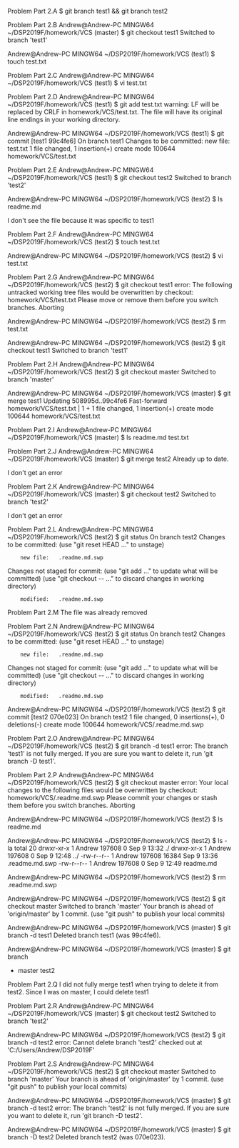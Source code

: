 Problem Part 2.A
$ git branch test1 && git branch test2

Problem Part 2.B
Andrew@Andrew-PC MINGW64 ~/DSP2019F/homework/VCS (master)
$ git checkout test1
Switched to branch 'test1'

Andrew@Andrew-PC MINGW64 ~/DSP2019F/homework/VCS (test1)
$ touch test.txt

Problem Part 2.C
Andrew@Andrew-PC MINGW64 ~/DSP2019F/homework/VCS (test1)
$ vi test.txt

Problem Part 2.D
Andrew@Andrew-PC MINGW64 ~/DSP2019F/homework/VCS (test1)
$ git add test.txt
warning: LF will be replaced by CRLF in homework/VCS/test.txt.
The file will have its original line endings in your working directory.

Andrew@Andrew-PC MINGW64 ~/DSP2019F/homework/VCS (test1)
$ git commit
[test1 99c4fe6]  On branch test1  Changes to be committed:      new file:   test.txt
 1 file changed, 1 insertion(+)
 create mode 100644 homework/VCS/test.txt

Problem Part 2.E
Andrew@Andrew-PC MINGW64 ~/DSP2019F/homework/VCS (test1)
$ git checkout test2
Switched to branch 'test2'

Andrew@Andrew-PC MINGW64 ~/DSP2019F/homework/VCS (test2)
$ ls
readme.md

I don't see the file because it was specific to test1

Problem Part 2.F
Andrew@Andrew-PC MINGW64 ~/DSP2019F/homework/VCS (test2)
$ touch test.txt

Andrew@Andrew-PC MINGW64 ~/DSP2019F/homework/VCS (test2)
$ vi test.txt

Problem Part 2.G
Andrew@Andrew-PC MINGW64 ~/DSP2019F/homework/VCS (test2)
$ git checkout test1
error: The following untracked working tree files would be overwritten by checkout:
        homework/VCS/test.txt
Please move or remove them before you switch branches.
Aborting

Andrew@Andrew-PC MINGW64 ~/DSP2019F/homework/VCS (test2)
$ rm test.txt

Andrew@Andrew-PC MINGW64 ~/DSP2019F/homework/VCS (test2)
$ git checkout test1
Switched to branch 'test1'

Problem Part 2.H
Andrew@Andrew-PC MINGW64 ~/DSP2019F/homework/VCS (test2)
$ git checkout master
Switched to branch 'master'

Andrew@Andrew-PC MINGW64 ~/DSP2019F/homework/VCS (master)
$ git merge test1
Updating 508995d..99c4fe6
Fast-forward
 homework/VCS/test.txt | 1 +
 1 file changed, 1 insertion(+)
 create mode 100644 homework/VCS/test.txt

Problem Part 2.I
Andrew@Andrew-PC MINGW64 ~/DSP2019F/homework/VCS (master)
$ ls
readme.md  test.txt

Problem Part 2.J
Andrew@Andrew-PC MINGW64 ~/DSP2019F/homework/VCS (master)
$ git merge test2
Already up to date.

I don't get an error

Problem Part 2.K
Andrew@Andrew-PC MINGW64 ~/DSP2019F/homework/VCS (master)
$ git checkout test2
Switched to branch 'test2'

I don't get an error

Problem Part 2.L
Andrew@Andrew-PC MINGW64 ~/DSP2019F/homework/VCS (test2)
$ git status
On branch test2
Changes to be committed:
  (use "git reset HEAD <file>..." to unstage)

        new file:   .readme.md.swp

Changes not staged for commit:
  (use "git add <file>..." to update what will be committed)
  (use "git checkout -- <file>..." to discard changes in working directory)

        modified:   .readme.md.swp

Problem Part 2.M
The file was already removed

Problem Part 2.N
Andrew@Andrew-PC MINGW64 ~/DSP2019F/homework/VCS (test2)
$ git status
On branch test2
Changes to be committed:
  (use "git reset HEAD <file>..." to unstage)

        new file:   .readme.md.swp

Changes not staged for commit:
  (use "git add <file>..." to update what will be committed)
  (use "git checkout -- <file>..." to discard changes in working directory)

        modified:   .readme.md.swp


Andrew@Andrew-PC MINGW64 ~/DSP2019F/homework/VCS (test2)
$ git commit
[test2 070e023]  On branch test2
 1 file changed, 0 insertions(+), 0 deletions(-)
 create mode 100644 homework/VCS/.readme.md.swp

Problem Part 2.O
Andrew@Andrew-PC MINGW64 ~/DSP2019F/homework/VCS (test2)
$ git branch -d test1
error: The branch 'test1' is not fully merged.
If you are sure you want to delete it, run 'git branch -D test1'.

Problem Part 2.P
Andrew@Andrew-PC MINGW64 ~/DSP2019F/homework/VCS (test2)
$ git checkout master
error: Your local changes to the following files would be overwritten by checkout:
        homework/VCS/.readme.md.swp
Please commit your changes or stash them before you switch branches.
Aborting

Andrew@Andrew-PC MINGW64 ~/DSP2019F/homework/VCS (test2)
$ ls
readme.md

Andrew@Andrew-PC MINGW64 ~/DSP2019F/homework/VCS (test2)
$ ls -la
total 20
drwxr-xr-x 1 Andrew 197608     0 Sep  9 13:32 ./
drwxr-xr-x 1 Andrew 197608     0 Sep  9 12:48 ../
-rw-r--r-- 1 Andrew 197608 16384 Sep  9 13:36 .readme.md.swp
-rw-r--r-- 1 Andrew 197608     0 Sep  9 12:49 readme.md

Andrew@Andrew-PC MINGW64 ~/DSP2019F/homework/VCS (test2)
$ rm .readme.md.swp

Andrew@Andrew-PC MINGW64 ~/DSP2019F/homework/VCS (test2)
$ git checkout master
Switched to branch 'master'
Your branch is ahead of 'origin/master' by 1 commit.
  (use "git push" to publish your local commits)

Andrew@Andrew-PC MINGW64 ~/DSP2019F/homework/VCS (master)
$ git branch -d test1
Deleted branch test1 (was 99c4fe6).

Andrew@Andrew-PC MINGW64 ~/DSP2019F/homework/VCS (master)
$ git branch
* master
  test2

Problem Part 2.Q
I did not fully merge test1 when trying to delete it from test2.  Since I was on master, I could delete test1

Problem Part 2.R
Andrew@Andrew-PC MINGW64 ~/DSP2019F/homework/VCS (master)
$ git checkout test2
Switched to branch 'test2'

Andrew@Andrew-PC MINGW64 ~/DSP2019F/homework/VCS (test2)
$ git branch -d test2
error: Cannot delete branch 'test2' checked out at 'C:/Users/Andrew/DSP2019F'

Problem Part 2.S
Andrew@Andrew-PC MINGW64 ~/DSP2019F/homework/VCS (test2)
$ git checkout master
Switched to branch 'master'
Your branch is ahead of 'origin/master' by 1 commit.
  (use "git push" to publish your local commits)

Andrew@Andrew-PC MINGW64 ~/DSP2019F/homework/VCS (master)
$ git branch -d test2
error: The branch 'test2' is not fully merged.
If you are sure you want to delete it, run 'git branch -D test2'.

Andrew@Andrew-PC MINGW64 ~/DSP2019F/homework/VCS (master)
$ git branch -D test2
Deleted branch test2 (was 070e023).




